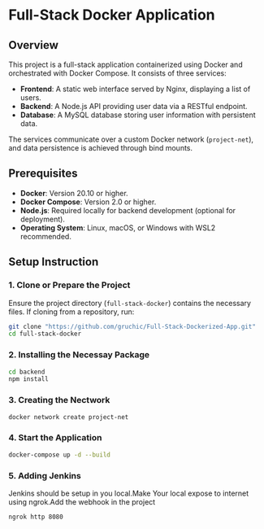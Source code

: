 # Full-Stack Docker Application  

## Overview
This project is a full-stack application containerized using Docker and orchestrated with Docker Compose. It consists of three services:
- **Frontend**: A static web interface served by Nginx, displaying a list of users.
- **Backend**: A Node.js API providing user data via a RESTful endpoint.
- **Database**: A MySQL database storing user information with persistent data.

The services communicate over a custom Docker network (`project-net`), and data persistence is achieved through bind mounts.

## Prerequisites
- **Docker**: Version 20.10 or higher.
- **Docker Compose**: Version 2.0 or higher.
- **Node.js**: Required locally for backend development (optional for deployment).
- **Operating System**: Linux, macOS, or Windows with WSL2 recommended.

## Setup Instruction

### 1. Clone or Prepare the Project
Ensure the project directory (`full-stack-docker`) contains the necessary files. If cloning from a repository, run:
```bash
git clone "https://github.com/gruchic/Full-Stack-Dockerized-App.git"
cd full-stack-docker
```
### 2. Installing the Necessay Package
```bash
cd backend
npm install
```
### 3. Creating the Nectwork
```bash
docker network create project-net
```
### 4. Start the Application
```bash
docker-compose up -d --build
```
### 5. Adding Jenkins
Jenkins should be setup in you local.Make Your local expose to internet using ngrok.Add the webhook in the project
```
ngrok http 8080

```
